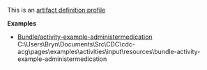 This is an [artifact definition profile](profiles.html#artifact-profiles)

**Examples**

*   [Bundle/activity-example-administermedication](Bundle-activity-example-administermedication.html) C:\\Users\\Bryn\\Documents\\Src\\CDC\\cdc-acg\\pages\\examples\\activities\\input\\resources\\bundle-activity-example-administermedication